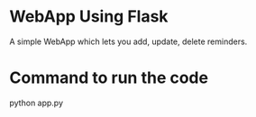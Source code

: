 # WebApp Using Flask
A simple WebApp which lets you add, update, delete reminders.

# Command to run the code
python app.py
